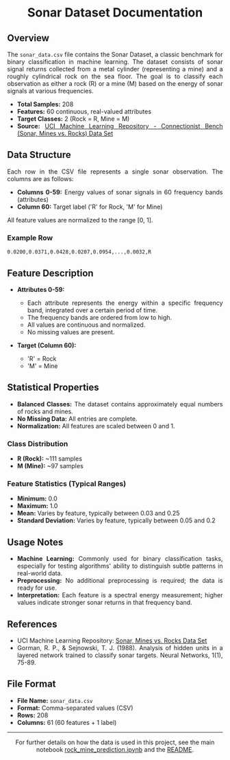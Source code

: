 <div align="justify">

# <div align="center">Sonar Dataset Documentation</div>

## Overview

The `sonar_data.csv` file contains the Sonar Dataset, a classic benchmark for binary classification in machine learning. The dataset consists of sonar signal returns collected from a metal cylinder (representing a mine) and a roughly cylindrical rock on the sea floor. The goal is to classify each observation as either a rock (R) or a mine (M) based on the energy of sonar signals at various frequencies.

- **Total Samples:** 208
- **Features:** 60 continuous, real-valued attributes
- **Target Classes:** 2 (Rock = R, Mine = M)
- **Source:** [UCI Machine Learning Repository - Connectionist Bench (Sonar, Mines vs. Rocks) Data Set](https://archive.ics.uci.edu/ml/datasets/connectionist+bench+%28sonar,+mines+vs+rocks%29)

## Data Structure

Each row in the CSV file represents a single sonar observation. The columns are as follows:

- **Columns 0-59:** Energy values of sonar signals in 60 frequency bands (attributes)
- **Column 60:** Target label ('R' for Rock, 'M' for Mine)

All feature values are normalized to the range [0, 1].

### Example Row

```
0.0200,0.0371,0.0428,0.0207,0.0954,...,0.0032,R
```

## Feature Description

- **Attributes 0-59:**

  - Each attribute represents the energy within a specific frequency band, integrated over a certain period of time.
  - The frequency bands are ordered from low to high.
  - All values are continuous and normalized.
  - No missing values are present.

- **Target (Column 60):**
  - 'R' = Rock
  - 'M' = Mine

## Statistical Properties

- **Balanced Classes:** The dataset contains approximately equal numbers of rocks and mines.
- **No Missing Data:** All entries are complete.
- **Normalization:** All features are scaled between 0 and 1.

### Class Distribution

- **R (Rock):** ~111 samples
- **M (Mine):** ~97 samples

### Feature Statistics (Typical Ranges)

- **Minimum:** 0.0
- **Maximum:** 1.0
- **Mean:** Varies by feature, typically between 0.03 and 0.25
- **Standard Deviation:** Varies by feature, typically between 0.05 and 0.2

## Usage Notes

- **Machine Learning:** Commonly used for binary classification tasks, especially for testing algorithms' ability to distinguish subtle patterns in real-world data.
- **Preprocessing:** No additional preprocessing is required; the data is ready for use.
- **Interpretation:** Each feature is a spectral energy measurement; higher values indicate stronger sonar returns in that frequency band.

## References

- UCI Machine Learning Repository: [Sonar, Mines vs. Rocks Data Set](https://archive.ics.uci.edu/ml/datasets/connectionist+bench+%28sonar,+mines+vs+rocks%29)
- Gorman, R. P., & Sejnowski, T. J. (1988). Analysis of hidden units in a layered network trained to classify sonar targets. Neural Networks, 1(1), 75-89.

## File Format

- **File Name:** `sonar_data.csv`
- **Format:** Comma-separated values (CSV)
- **Rows:** 208
- **Columns:** 61 (60 features + 1 label)

</div>

---

<div align="center">

For further details on how the data is used in this project, see the main notebook [rock_mine_prediction.ipynb](https://github.com/NhanPhamThanh-IT/Rock-Mine-Logistic/blob/main/rock_mine_prediction.ipynb) and the [README](https://github.com/NhanPhamThanh-IT/Rock-Mine-Logistic/blob/main/README.md).

</div>
